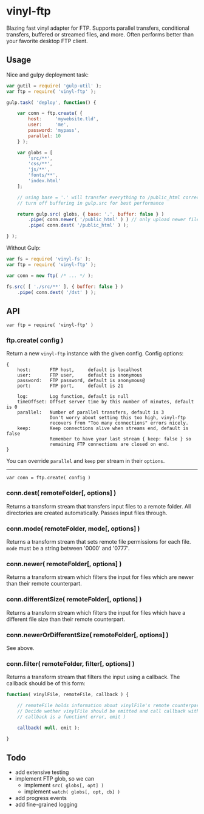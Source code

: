 # vinyl-ftp

Blazing fast vinyl adapter for FTP.
Supports parallel transfers, conditional transfers, buffered or streamed files, and more.
Often performs better than your favorite desktop FTP client.

## Usage

Nice and gulpy deployment task:

```javascript
var gutil = require( 'gulp-util' );
var ftp = require( 'vinyl-ftp' );

gulp.task( 'deploy', function() {

	var conn = ftp.create( {
		host:     'mywebsite.tld',
		user:     'me',
		password: 'mypass',
		parallel: 10
	} );

	var globs = [
		'src/**',
		'css/**',
		'js/**',
		'fonts/**',
		'index.html'
	];

	// using base = '.' will transfer everything to /public_html correctly
	// turn off buffering in gulp.src for best performance

	return gulp.src( globs, { base: '.', buffer: false } )
		.pipe( conn.newer( '/public_html' ) ) // only upload newer files
		.pipe( conn.dest( '/public_html' ) );

} );
```

Without Gulp:

```javascript
var fs = require( 'vinyl-fs' );
var ftp = require( 'vinyl-ftp' );

var conn = new ftp( /* ... */ );

fs.src( [ './src/**' ], { buffer: false } )
	.pipe( conn.dest( '/dst' ) );
```

## API

`var ftp = require( 'vinyl-ftp' )`

### ftp.create( config )

Return a new `vinyl-ftp` instance with the given config. Config options:

```
{
	host:       FTP host,     default is localhost
	user:       FTP user,     default is anonymous
	password:   FTP password, default is anonymous@
	port:       FTP port,     default is 21

	log:        Log function, default is null
	timeOffset: Offset server time by this number of minutes, default is 0
	parallel:   Number of parallel transfers, default is 3
	            Don't worry about setting this too high, vinyl-ftp
	            recovers from "Too many connections" errors nicely.
	keep:       Keep connections alive when streams end, default is false
	            Remember to have your last stream { keep: false } so
	            remaining FTP connections are closed on end.
}
```

You can override `parallel` and `keep` per stream in their `options`.

<hr>

`var conn = ftp.create( config )`

### conn.dest( remoteFolder[, options] )

Returns a transform stream that transfers input files to a remote folder.
All directories are created automatically.
Passes input files through.

### conn.mode( remoteFolder, mode[, options] )

Returns a transform stream that sets remote file permissions for each file.
`mode` must be a string between '0000' and '0777'.

### conn.newer( remoteFolder[, options] )

Returns a transform stream which filters the input for files
which are newer than their remote counterpart.

### conn.differentSize( remoteFolder[, options] )

Returns a transform stream which filters the input for files
which have a different file size than their remote counterpart.

### conn.newerOrDifferentSize( remoteFolder[, options] )

See above.

### conn.filter( remoteFolder, filter[, options] )

Returns a transform stream that filters the input using a callback.
The callback should be of this form:

```javascript
function( vinylFile, remoteFile, callback ) {

	// remoteFile holds information about vinylFile's remote counterpart.
	// Decide wether vinylFile should be emitted and call callback with boolean.
	// callback is a function( error, emit )

	callback( null, emit );

}
```

## Todo

- add extensive testing
- implement FTP glob, so we can
	- implement `src( globs[, opt] )`
	- implement `watch( globs[, opt, cb] )`
- add progress events
- add fine-grained logging

